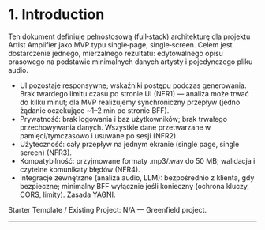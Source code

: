 # 1. Introduction

Ten dokument definiuje pełnostosową (full‑stack) architekturę dla projektu Artist Amplifier jako MVP typu single‑page, single‑screen. Celem jest dostarczenie jednego, mierzalnego rezultatu: edytowalnego opisu prasowego na podstawie minimalnych danych artysty i pojedynczego pliku audio.

- UI pozostaje responsywne; wskaźniki postępu podczas generowania. Brak twardego limitu czasu po stronie UI (NFR1) — analiza może trwać do kilku minut; dla MVP realizujemy synchroniczny przepływ (jedno żądanie oczekujące ~1–2 min po stronie BFF).
- Prywatność: brak logowania i baz użytkowników; brak trwałego przechowywania danych. Wszystkie dane przetwarzane w pamięci/tymczasowo i usuwane po sesji (NFR2).
- Użyteczność: cały przepływ na jednym ekranie (single page, single screen) (NFR3).
- Kompatybilność: przyjmowane formaty .mp3/.wav do 50 MB; walidacja i czytelne komunikaty błędów (NFR4).
- Integracje zewnętrzne (analiza audio, LLM): bezpośrednio z klienta, gdy bezpieczne; minimalny BFF wyłącznie jeśli konieczny (ochrona kluczy, CORS, limity). Zasada YAGNI.

Starter Template / Existing Project: N/A — Greenfield project.

---
